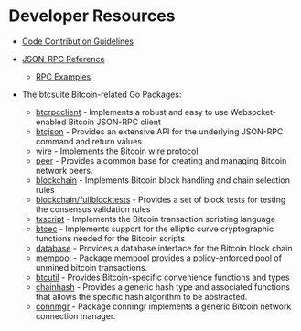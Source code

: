 # Developer Resources

* [Code Contribution Guidelines](https://github.com/KonradStaniec/test-node/tree/master/docs/code_contribution_guidelines.md)

* [JSON-RPC Reference](https://github.com/KonradStaniec/test-node/tree/master/docs/json_rpc_api.md)
  * [RPC Examples](https://github.com/KonradStaniec/test-node/tree/master/docs/json_rpc_api.md#ExampleCode)

* The btcsuite Bitcoin-related Go Packages:
  * [btcrpcclient](https://github.com/KonradStaniec/test-node/tree/master/rpcclient) - Implements a
    robust and easy to use Websocket-enabled Bitcoin JSON-RPC client
  * [btcjson](https://github.com/KonradStaniec/test-node/tree/master/btcjson) - Provides an extensive API
    for the underlying JSON-RPC command and return values
  * [wire](https://github.com/KonradStaniec/test-node/tree/master/wire) - Implements the
    Bitcoin wire protocol
  * [peer](https://github.com/KonradStaniec/test-node/tree/master/peer) -
    Provides a common base for creating and managing Bitcoin network peers.
  * [blockchain](https://github.com/KonradStaniec/test-node/tree/master/blockchain) -
    Implements Bitcoin block handling and chain selection rules
  * [blockchain/fullblocktests](https://github.com/KonradStaniec/test-node/tree/master/blockchain/fullblocktests) -
    Provides a set of block tests for testing the consensus validation rules
  * [txscript](https://github.com/KonradStaniec/test-node/tree/master/txscript) -
    Implements the Bitcoin transaction scripting language
  * [btcec](https://github.com/KonradStaniec/test-node/tree/master/btcec) - Implements
    support for the elliptic curve cryptographic functions needed for the
    Bitcoin scripts
  * [database](https://github.com/KonradStaniec/test-node/tree/master/database) -
    Provides a database interface for the Bitcoin block chain
  * [mempool](https://github.com/KonradStaniec/test-node/tree/master/mempool) -
    Package mempool provides a policy-enforced pool of unmined bitcoin
    transactions.
  * [btcutil](https://github.com/KonradStaniec/test-node/btcutil) - Provides Bitcoin-specific
    convenience functions and types
  * [chainhash](https://github.com/KonradStaniec/test-node/tree/master/chaincfg/chainhash) -
    Provides a generic hash type and associated functions that allows the
    specific hash algorithm to be abstracted.
  * [connmgr](https://github.com/KonradStaniec/test-node/tree/master/connmgr) -
    Package connmgr implements a generic Bitcoin network connection manager.
